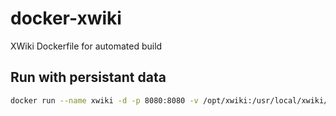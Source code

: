 # docker-xwiki

XWiki Dockerfile for automated build

## Run with persistant data
```bash
docker run --name xwiki -d -p 8080:8080 -v /opt/xwiki:/usr/local/xwiki/data dwharve/xwiki
```
